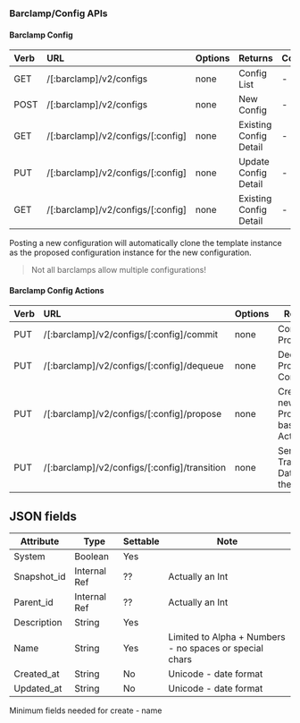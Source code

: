 ### Barclamp/Config APIs

#### Barclamp Config

| Verb | URL | Options | Returns | Comments |
|:------|:-----------------------|--------|--------|:----------------|
| GET  | /[:barclamp]/v2/configs  | none   | Config List | - | 
| POST | /[:barclamp]/v2/configs  | none   | New Config | - | 
| GET  | /[:barclamp]/v2/configs/[:config]  | none   | Existing Config Detail | - | 
| PUT  | /[:barclamp]/v2/configs/[:config]  | none   | Update Config Detail | - | 
| GET  | /[:barclamp]/v2/configs/[:config]  | none   | Existing Config Detail | - | 

Posting a new configuration will automatically clone the template instance as the proposed configuration instance for the new configuration.

> Not all barclamps allow multiple configurations!

#### Barclamp Config Actions

| Verb | URL | Options | Returns | Comments |
|:------|:-----------------------|--------|--------|:----------------|
| PUT  | /[:barclamp]/v2/configs/[:config]/commit  | none   | Commit Proposed | - | 
| PUT  | /[:barclamp]/v2/configs/[:config]/dequeue | none   | Dequeue Proposed Config | - | 
| PUT  | /[:barclamp]/v2/configs/[:config]/propose | none   | Create an new Proposal based on Active| - | 
| PUT  | /[:barclamp]/v2/configs/[:config]/transition | none   | Send Transistion Data into the system| - | 


## JSON fields

|Attribute|Type|Settable|Note|
|---------|----|--------|----|
|System|Boolean|Yes||
|Snapshot_id|Internal Ref|??|Actually an Int
|Parent_id|Internal Ref|??|Actually an Int|
|Description|String|Yes||
|Name|String|Yes|Limited to Alpha + Numbers - no spaces or special chars|
|Created_at|String|No|Unicode - date format|
|Updated_at|String|No|Unicode - date format|

Minimum fields needed for create - name

